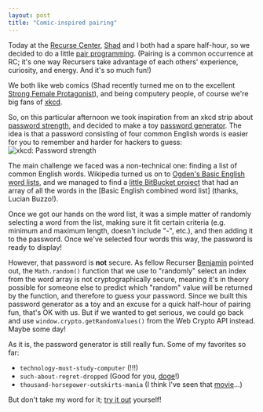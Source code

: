 ```yaml
---
layout: post
title: "Comic-inspired pairing"
---
```


Today at the [Recurse Center](http://www.recurse.com), [Shad](https://github.com/Shadhopson) and I both had a spare half-hour, so we decided to do a little [pair programming](https://en.wikipedia.org/wiki/Pair_programming). (Pairing is a common occurrence at RC; it's one way Recursers take advantage of each others' experience, curiosity, and energy. And it's so much fun!)

We both like web comics (Shad recently turned me on to the excellent [Strong Female Protagonist](http://strongfemaleprotagonist.com/)), and being computery people, of course we're big fans of [xkcd](http://xkcd.com/).

So, on this particular afternoon we took inspiration from an xkcd strip about [password strength](http://xkcd.com/936/), and decided to make a toy [password generator](http://vakila.github.io/rc-projects/xkcd-pass/). The idea is that a password consisting of four common English words is easier for you to remember and harder for hackers to guess:
![xkcd: Password strength](http://imgs.xkcd.com/comics/password_strength.png)

The main challenge we faced was a non-technical one: finding a list of common English words. Wikipedia turned us on to [Ogden's Basic English word lists](https://en.wikipedia.org/wiki/Basic_English#Word_lists), and we managed to find a [little BitBucket project](https://bitbucket.org/snippets/gravitywell_ltd/bqzj) that had an array of all the words in the [Basic English combined word list] (thanks, Lucian Buzzo!).

Once we got our hands on the word list, it was a simple matter of randomly selecting a word from the list, making sure it fit certain criteria (e.g. minimum and maximum length, doesn't include "-", etc.), and then adding it to the password. Once we've selected four words this way, the password is ready to display!

However, that password is **not** secure. As fellow Recurser [Benjamin](https://github.com/bgilbert) pointed out, the `Math.random()` function that we use to "randomly" select an index from the word array is not cryptographically secure, meaning it's in theory possible for someone else to predict which "random" value will be returned by the function, and therefore to guess your password. Since we built this password generator as a toy and an excuse for a quick half-hour of pairing fun, that's OK with us. But if we wanted to get serious, we could go back and use `window.crypto.getRandomValues()` from the Web Crypto API instead. Maybe some day!

As it is, the password generator is still really fun. Some of my favorites so far:

* `technology-must-study-computer` (!!!)
* `such-about-regret-dropped` (Good for you, [doge](https://en.wikipedia.org/wiki/Doge_(meme))!)
* `thousand-horsepower-outskirts-mania` (I think I've seen that [movie](http://www.imdb.com/title/tt1392190/)...)


But don't take my word for it; [try it out](http://vakila.github.io/rc-projects/xkcd-pass/) yourself!
